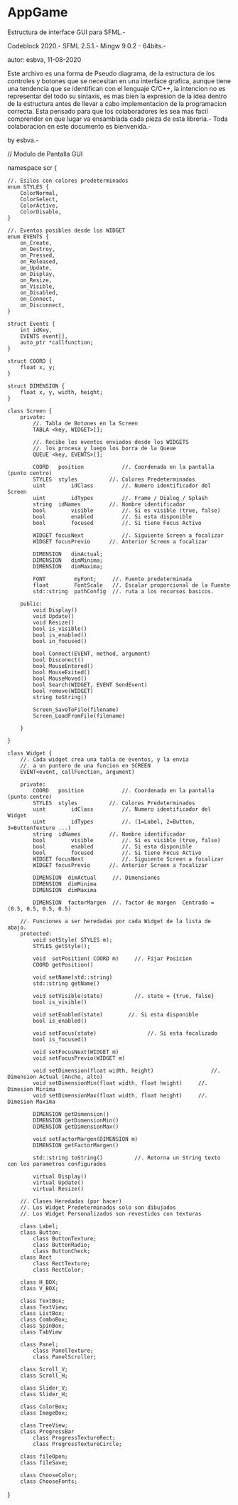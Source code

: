 # AppGame
Estructura de interface GUI para SFML.-

Codeblock 2020.- SFML 2.5.1.- Mingw 9.0.2 - 64bits.-


 autor: esbva, 11-08-2020
 
 Este archivo es una forma de Pseudo diagrama, de la estructura de los controles
 y botones que se necesitan en una interface grafica, aunque tiene una tendencia
 que se identifican con el lenguaje C/C++, la intencion no es representar del 
 todo su sintaxis, es mas bien la expresion de la idea dentro de la estructura
 antes de llevar a cabo implementacion de la programacion correcta.
 Esta pensado para que los colaboradores les sea mas facil comprender en que lugar 
 va ensamblada cada pieza de esta libreria.-
 Toda colaboracion en este documento es bienvenida.-
 
 by esbva.-
 


// Modulo de Pantalla GUI

namespace scr {
	
	//. Esilos con colores predeterminados
	enum STYLES {
		ColorNormal,
		ColorSelect,
		ColorActive,
		ColorDisable,
	}
	
	//. Eventos posibles desde los WIDGET
	enum EVENTS {
		on_Create,
		on_Destroy,
		on_Pressed,
		on_Released,
		on_Update,
		on_Display,
		on_Resize,
		on_Visible,
		on_Disabled,
		on_Connect,
		on_Disconnect,
	}
	
	struct Events {
		int idKey,
		EVENTS event[],
		auto_ptr *callfunction;
	}
	
	struct COORD {
		float x, y;
	}
	
	struct DIMENSION {
		float x, y, width, height;
	}

	class Screen {
		private:
			//. Tabla de Botones en la Screen
			TABLA <key, WIDGET>[];
			
			//. Recibe los eventos enviados desde los WIDGETS
			//. los procesa y luego los borra de la Queue
			QUEUE <key, EVENTS>[];
			
			COORD 	position			//. Coordenada en la pantalla (punto centro)
			STYLES 	styles      	//. Colores Predeterminados
			uint 		idClass			//. Numero identificador del Screen
			uint		idTypes			//. Frame / Dialog / Splash
			string	idNames			//. Nombre identificador
			bool 		visible			//. Si es visible (true, false)
			bool 		enabled			//. Si esta disponible
			bool 		focused			//. Si tiene Focus Activo
			
			WIDGET focusNext			//. Siguiente Screen a focalizar
			WIDGET focusPrevio		//. Anterior Screen a focalizar
			
			DIMENSION   dimActual;
			DIMENSION   dimMinima;
			DIMENSION   dimMaxima;
			
			FONT         myFont;     //. Fuente predeterminada
			float        FontScale   //. Escalar proporcional de la Fuente
			std::string  pathConfig  //. ruta a los recursos basicos.
		
		public:
			void Display()
			void Update()
			void Resize()
			bool is_visible()
			bool is_enabled()
			bool in_focused()
			
			bool Connect(EVENT, method, argument)
			bool Disconect()
			bool MouseEntered()
			bool MouseExited()
			bool MouseMoved()
			bool Search(WIDGET, EVENT SendEvent)
			bool remove(WIDGET)
			string toString()	

			Screen_SaveToFile(filename)
			Screen_LoadFromFile(filename)
	
		}
		
	}

	class Widget {
		//. Cada widget crea una tabla de eventos, y la envia
		//. a un puntero de una funcion en SCREEN
		EVENT<event, callFunction, argument)
		
		private:
			COORD 	position			//. Coordenada en la pantalla (punto centro)
			STYLES 	styles      	//. Colores Predeterminados
			uint 		idClass			//. Numero identificador del Widget
			uint		idTypes			//. (1=Label, 2=Button, 3=ButtonTexture ...)
			string	idNames			//. Nombre identificador
			bool 		visible			//. Si es visible (true, false)
			bool 		enabled			//. Si esta disponible
			bool 		focused			//. Si tiene Focus Activo
			WIDGET focusNext			//. Siguiente Screen a focalizar
			WIDGET focusPrevio		//. Anterior Screen a focalizar	

			DIMENSION  dimActual     //. Dimensiones
			DIMENSION  dimMinima
			DIMENSION  dimMaxima
			
			DIMENSION  factorMargen  //. factor de margen  Centrado = (0.5, 0.5, 0.5, 0.5)
		
		//. Funciones a ser heredadas por cada Widget de la lista de abajo.
		protected:
			void setStyle( STYLES m);
			STYLES getStyle();
			
			void  setPosition( COORD m) 	//. Fijar Posicion
			COORD getPosition()
			
			void setName(std::string)
			std::string getName()
			
			void setVisible(state)   		//. state = {true, false}
			bool is_visible()
			
			void setEnabled(state)        //. Si esta disponible
			bool is_enabled()
			
			void setFocus(state)				//. Si esta focalizado
			bool is_focused()
			
			void setFocusNext(WIDGET m)
			void setFocusPrevio(WIDGET m)
			
			void setDimension(float width, height)					//. Dimension Actual (Ancho, alto)
			void setDimensionMin(float width, float height)		//. Dimesion Minima
			void setDimensionMax(float width, float height)		//. Dimesion Maxima
			
			DIMENSION getDimension()
			DIMENSION getDimensionMin()
			DIMENSION getDimensionMax()
		
			void setFactorMargen(DIMENSION m)
			DIMENSION getFactorMargen()
			
			std::string toString()			//. Retorna un String texto con los parametros configurados
		
			virtual Display()
			virtual Update()
			virtual Resize()
		
		//. Clases Heredadas (por hacer)
		//. Los Widget Predeterminados solo son dibujados
		//. Los Widget Personalizados son revestidos con texturas
		
		class Label;
		class Button;
			class ButtonTexture;
			class ButtonRadio;
			class ButtonCheck;
		class Rect
			class RectTexture;
			class RectColor;
			
		class H_BOX;
		class V_BOX;
		
		class TextBox;
		class TextView;
		class ListBox;
		class ComboBox;
		class SpinBox;
		class TabView
		
		class Panel;
			class PanelTexture;
			class PanelScroller;
			
		class Scroll_V;
		class Scroll_H;
		
		class Slider_V;
		class Slider_H;
		
		class ColorBox;
		class ImageBox;
		
		class TreeView;
		class ProgressBar
			class ProgressTextureRect;
			class ProgressTextureCircle;
			
		class fileOpen;
		class fileSave;
		
		class ChooseColor;
		class ChooseFonts;

}
